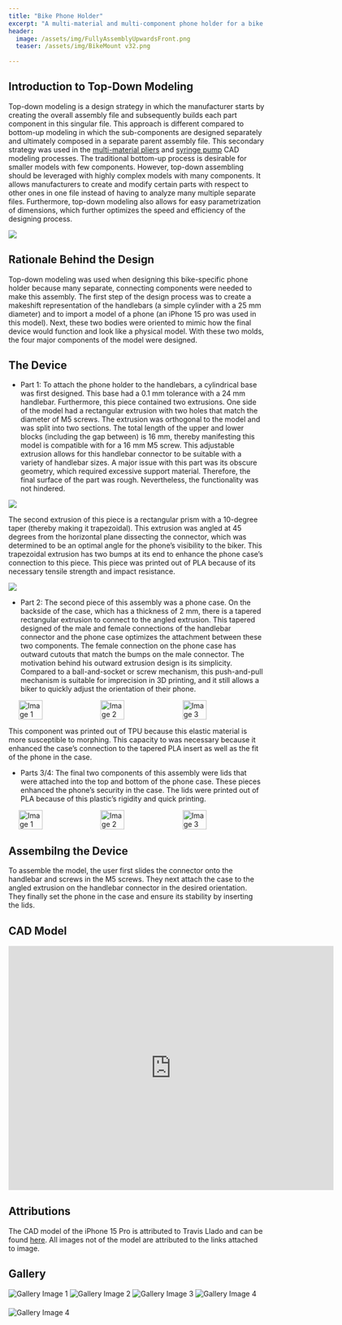 ```yaml
---
title: "Bike Phone Holder"
excerpt: "A multi-material and multi-component phone holder for a bike with a handlebar diameter ranging from 23 to 25 mm."
header:
  image: /assets/img/FullyAssemblyUpwardsFront.png
  teaser: /assets/img/BikeMount v32.png
   
---
```


## Introduction to Top-Down Modeling

Top-down modeling is a design strategy in which the manufacturer starts by creating the overall assembly file and subsequently builds each part component in this singular file. This approach is different compared to bottom-up modeling in which the sub-components are designed separately and ultimately composed in a separate parent assembly file. This secondary strategy was used in the [multi-material pliers](https://charlesfrech.github.io/portfolio/MultiMaterialPliers/) and [syringe pump](https://charlesfrech.github.io/portfolio/SyringePump/) CAD modeling processes. The traditional bottom-up process is desirable for smaller models with few components. However, top-down assembling should be leveraged with highly complex models with many components. It allows manufacturers to create and modify certain parts with respect to other ones in one file instead of having to analyze many multiple separate files. Furthermore, top-down modeling also allows for easy parametrization of dimensions, which further optimizes the speed and efficiency of the designing process.

<img src="/assets/img/TopdownSchematic.png" style="display:flex; margin:auto;">

## Rationale Behind the Design

Top-down modeling was used when designing this bike-specific phone holder because many separate, connecting components were needed to make this assembly. The first step of the design process was to create a makeshift representation of the handlebars (a simple cylinder with a 25 mm diameter) and to import a model of a phone (an iPhone 15 pro was used in this model). Next, these two bodies were oriented to mimic how the final device would function and look like a physical model. With these two molds, the four major components of the model were designed.  

## The Device

* Part 1: To attach the phone holder to the handlebars, a cylindrical base was first designed. This base had a 0.1 mm tolerance with a 24 mm handlebar. Furthermore, this piece contained two extrusions. One side of the model had a rectangular extrusion with two holes that match the diameter of M5 screws. The extrusion was orthogonal to the model and was split into two sections. The total length of the upper and lower blocks (including the gap between) is 16 mm, thereby manifesting this model is compatible with for a 16 mm M5 screw. This adjustable extrusion allows for this handlebar connector to be suitable with a variety of handlebar sizes. A major issue with this part was its obscure geometry, which required excessive support material. Therefore, the final surface of the part was rough. Nevertheless, the functionality was not hindered.

<img src="/assets/img/HandleBarSideProfile.png" style="display:flex; margin:auto;">

The second extrusion of this piece is a rectangular prism with a 10-degree taper (thereby making it trapezoidal). This extrusion was angled at 45 degrees from the horizontal plane dissecting the connector, which was determined to be an optimal angle for the phone’s visibility to the biker. This trapezoidal extrusion has two bumps at its end to enhance the phone case’s connection to this piece. This piece was printed out of PLA because of its necessary tensile strength and impact resistance.

<img src="/assets/img/HandlebarConnectorNubFaceProfile.png" style="display:flex; margin:auto;">

* Part 2: The second piece of this assembly was a phone case. On the backside of the case, which has a thickness of 2 mm, there is a tapered rectangular extrusion to connect to the angled extrusion. This tapered designed of the male and female connections of the handlebar connector and the phone case optimizes the attachment between these two components. The female connection on the phone case has outward cutouts that match the bumps on the male connector. The motivation behind his outward extrusion design is its simplicity. Compared to a ball-and-socket or screw mechanism, this push-and-pull mechanism is suitable for imprecision in 3D printing, and it still allows a biker to quickly adjust the orientation of their phone. 

<html lang="en">
<head>
<meta charset="UTF-8">
<meta name="viewport" content="width=device-width, initial-scale=1.0">
<title>Images Side by Side</title>
<style>
    .image-container {
        display: flex;
        ustjify-content: center;
    }
    .image-container img {
        width: 33.33%;
        height: auto;
        margin: 0 10px;
    }
</style>
</head>
<body>

<div class="image-container">
    <img src="/assets/img/CaseInsideFaceProfile.png" alt="Image 1">
    <img src="/assets/img/CaseOutsideFaceProfile.png" alt="Image 2">
    <img src="/assets/img/CaseSideProfile.png" alt="Image 3">
</div>

</body>
</html>

This component was printed out of TPU because this elastic material is more susceptible to morphing. This capacity to was necessary because it enhanced the case’s connection to the tapered PLA insert as well as the fit of the phone in the case.

* Parts 3/4: The final two components of this assembly were lids that were attached into the top and bottom of the phone case. These pieces enhanced the phone’s security in the case. The lids were printed out of PLA because of this plastic’s rigidity and quick printing. 

<html lang="en">
<head>
<meta charset="UTF-8">
<meta name="viewport" content="width=device-width, initial-scale=1.0">
<title>Images Side by Side</title>
<style>
    .image-container {
        display: flex;
        justify-content: center;
        margin: 0 10px;
    }
    .image-container img {
        width: 33.33%;
        height: auto;
    }
</style>
</head>
<body>

<div class="image-container">
    <img src="/assets/img/LidsFaceProfile.png" alt="Image 1">
    <img src="/assets/img/LidsOutwardProfile.png" alt="Image 2">
    <img src="/assets/img/LidInsertProfile.png" alt="Image 3">
</div>

</body>
</html>

## Assembilng the Device

To assemble the model, the user first slides the connector onto the handlebar and screws in the M5 screws. They next attach the case to the angled extrusion on the handlebar connector in the desired orientation. They finally set the phone in the case and ensure its stability by inserting the lids. 

## CAD Model
<iframe src="https://vanderbilt643.autodesk360.com/shares/public/SH512d4QTec90decfa6e40ad6560210ab50b?mode=embed" width="640" height="480" allowfullscreen="true" webkitallowfullscreen="true" mozallowfullscreen="true"  frameborder="0"></iframe>

## Attributions

The CAD model of the iPhone 15 Pro is attributed to Travis Llado and can be found [here](https://grabcad.com/library/iphone-15-pro-1). All images not of the model are attributed to the links attached to image.

## Gallery

<html lang="en">
<head>
    <meta charset="UTF-8">
    <meta name="viewport" content="width=device-width, initial-scale=1.0">
    <title>Four Images</title>
</head>
<style>
  .container {
    text-align: center;
  }
  img {
      margin-bottom: 20px;
  }
</style>
<body>
    <img src="/assets/img/FullAsseblyUpwardsSide.png" alt="Gallery Image 1" title="Image of Jaws">
    <img src="/assets/img/FullAssemblyLandscapeBack.png" alt="Gallery Image 2" title="Image of Legs">
    <img src="/assets/img/FullAssemblyLandscapeSide.png" alt="Gallery Image 3" title="Image of First Iteration Pliers">
    <img src="/assets/img/FullAssemblyUpwardsBack.png" alt="Gallery Image 4" title="Image of Second Iteration Pliers">
    <img src="/assets/img/FullyAssemblyUpwardsFront.png" alt="Gallery Image 4" title="Image of Second Iteration Pliers">
</body>
</html>

